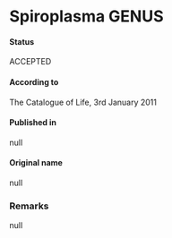 # Spiroplasma GENUS

#### Status
ACCEPTED

#### According to
The Catalogue of Life, 3rd January 2011

#### Published in
null

#### Original name
null

### Remarks
null